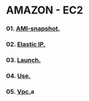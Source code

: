 # AMAZON - EC2

### 01. [AMI-snapshot.](https://github.com/Nouvellie/amazon-ec2/blob/amazon/ami-snapshots.md)
### 02. [Elastic IP.](https://github.com/Nouvellie/amazon-ec2/blob/amazon/elastic-ip.md)
### 03. [Launch.](https://github.com/Nouvellie/amazon-ec2/blob/amazon/launch.md)
### 04. [Use.](https://github.com/Nouvellie/amazon-ec2/blob/amazon/use.md)
### 05. [Vpc.](https://github.com/Nouvellie/amazon-ec2/blob/amazon/vpc.md)a